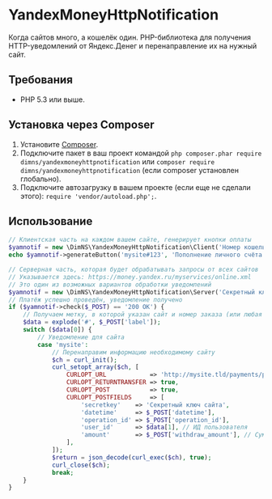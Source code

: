 # YandexMoneyHttpNotification
Когда сайтов много, а кошелёк один. PHP-библиотека для получения HTTP-уведомлений от Яндекс.Денег и перенаправление их на нужный сайт.

## Требования
- PHP 5.3 или выше.

## Установка через Composer
1. Установите [Composer](http://getcomposer.org/).
3. Подключите пакет в ваш проект командой `php composer.phar require dimns/yandexmoneyhttpnotification` или `composer require dimns/yandexmoneyhttpnotification` (если composer установлен глобально).
3. Подключите автозагрузку в вашем проекте (если еще не сделали этого): `require 'vendor/autoload.php';`.

## Использование
```php
// Клиентская часть на каждом вашем сайте, генерирует кнопки оплаты
$yamnotif = new \DimNS\YandexMoneyHttpNotification\Client('Номер кошелька', 'Секретный ключ');
echo $yamnotif->generateButton('mysite#123', 'Пополнение личного счёта', 500, 'http://mysite.tld/payments/success', 's');

// Серверная часть, которая будет обрабатывать запросы от всех сайтов
// Указывается здесь: https://money.yandex.ru/myservices/online.xml
// Это один из возможных вариантов обработки уведомлений
$yamnotif = new \DimNS\YandexMoneyHttpNotification\Server('Секретный ключ');
// Платёж успешно проведён, уведомление получено
if ($yamnotif->check($_POST) == '200 OK') {
    // Получаем метку, в которой указан сайт и номер заказа (или любая другая информация)
    $data = explode('#', $_POST['label']);
    switch ($data[0]) {
        // Уведомление для сайта
        case 'mysite':
            // Перенаправим информацию необходимому сайту
            $ch = curl_init();
            curl_setopt_array($ch, [
                CURLOPT_URL            => 'http://mysite.tld/payments/paid',
                CURLOPT_RETURNTRANSFER => true,
                CURLOPT_POST           => true,
                CURLOPT_POSTFIELDS     => [
                    'secretkey'    => 'Секретный ключ сайта',
                    'datetime'     => $_POST['datetime'],
                    'operation_id' => $_POST['operation_id'],
                    'user_id'      => $data[1], // ИД пользователя
                    'amount'       => $_POST['withdraw_amount'], // Сумма, списанная с плательщика
                ],
            ]);
            $return = json_decode(curl_exec($ch), true);
            curl_close($ch);
            break;
    }
}
```
